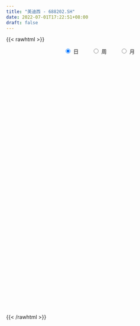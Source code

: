 ```yaml
---
title: "美迪西 - 688202.SH"
date: 2022-07-01T17:22:51+08:00
draft: false
---
```

{{< rawhtml >}}
    <div style="text-align: center">
        <label style="padding: 1rem;"><input style="margin-right: .5rem" type="radio" name="period" value="D" checked onclick="period_change(this)">日</label>
        <label style="padding: 1rem;"><input style="margin-right: .5rem" type="radio" name="period" value="W" onclick="period_change(this)">周</label>
        <label style="padding: 1rem;"><input style="margin-right: .5rem" type="radio" name="period" value="M" onclick="period_change(this)">月</label>
    </div>
    <div id="chart" style="height: 700px;"></div> 
    <script type="text/javascript">
        const D_v = [6923.05,5421.06,6321.75,8475.69,7145.28,8266.23,9898.85,7855.5,6554.21,13435.34,7375.53,7669.61,12277.59,10474.07,8092.04,8803.69,13494.51,12192.2,9343.27,14075.7,13751.67,14607.49,11451.01,27100.36,15228.23,11944.19,13726.09,7838.8,9204.29,8997.7,8055.2,5664.2,5752.9,6417.49,4111.83,12015.29,7307.63,8903.75,13016.69,9898.26,9978.77,6281.65,7490.88,10291.07,9838.86,8132.63,7216.82,14103.58,11351.75,7637.94,11239.24,12086.31,7490.52,7489.31,8485.71,7849.3,8562.14,4889.92,7440.21,7078.52,5019.79,4798.08,5864.06,8283.09,5297.91,7654.71,5690.63,5108.06,3550.01,2401.83,3671.51,3024.63,3324.13,3087.72,2057.84,5714.81,3072.09,3110.38,3853.5,4388.89,3507.12,3817.48,4210.07,4400.83,2787.35,4828.57,3013.14,2448.4,2182.51,7066.53,3979.12,5619.39,7792.0,3807.38,3887.97,3331.84,2397.46,3608.43,8768.8,11136.19,10549.54,7052.96,6110.16,5268.8,4015.18,4863.58,3899.11,7509.52,5560.36,4675.7,3868.27,4827.65,3991.7,1971.87,4218.38,4356.6,4446.34,3755.96,8366.57,5988.72,3212.68,6415.95,5124.11,5559.15,5821.46,4134.13,4435.28,10727.01,20017.98,5527.63,8476.99,6262.64,14273.53,5081.2,5966.32,5332.91,4339.77,4367.26,4528.47,6086.22,7732.24,7348.69,18121.63,12663.81,28204.39,13316.25,14286.7,8455.42,7356.69,11176.45,10067.04,11065.17,14429.91,10408.82,7284.47,10020.5,6698.21,5307.48,6306.34,7674.96,5832.41,5268.7,3654.4,7530.41,9393.35,5011.49,8148.46,8449.67,9216.1,7091.35,4612.0,6548.97,3361.59,10897.81,6465.29,9589.89,6183.34,6000.28,7165.6,5505.64,6414.54,4170.13,4993.63,3898.82,5260.6,3711.47,4270.99,5741.42,5286.59,4139.58,3475.12,7636.99,6109.92,6245.17,7037.3,5071.38,4843.9,4781.52,6727.72,5984.3,3758.83,10302.48,6457.4,5040.0,7194.48,6259.75,4856.75,8114.71,5840.1,4268.34,4848.64,3556.36,4335.9,16986.9,8524.48,9126.08,7425.89,4814.49,6407.53,5255.7,5265.68,4140.76,3702.22,7376.15,6416.71,5598.54,3557.58,2848.62,6675.16,5456.81,6637.31,5208.09,5589.69,4028.12,12051.4,7302.0,5404.63,6624.86,4911.66,5577.24,6418.89,7727.62,4134.71,5226.95,3642.39,4917.97,5021.9,4718.22,5850.49,5662.21,4896.19,4501.86,7173.04,7274.96,5960.93,6349.17,4914.13,5588.45,15325.03,28587.3,22742.35,17811.95,8058.58,8031.88,11509.51,8127.09,8235.39,5439.88,8066.09,4543.84,3808.08,5394.15,4453.24,9178.86,8140.38,8708.84,8128.75,8832.38,6498.43,6003.01,7679.92,8982.66,6847.46,5387.1,5255.34,7253.71,12753.73,7668.35,6703.64,4756.01,10267.04,9772.83,7204.03,8135.28,7582.07,6933.68,4129.13,2567.92,4029.83,2950.56,7674.3,5695.14,4511.21,3739.62,8319.77,6626.64,5124.87,3043.55,2847.77,2636.81,5646.97,6768.43,4981.11,6622.03,6265.46,3197.66,4182.44,4626.38,4420.39,4537.17,3830.67,4229.56,7891.83,6228.72,4879.58,3595.21,3703.34,3322.0,4687.01,4379.18,4285.58,5029.68,3669.93,2619.15,2033.64,2739.31,3613.96,4576.22,12322.02,8022.5,8931.16,7275.15,8390.77,7959.86,7545.09,7399.92,4219.84,3715.7,5786.41,5349.17,4957.03,3458.34,6082.09,5832.27,4473.04,3825.5,5759.8,9688.37,10629.58,10955.57,9154.05,7225.79,6095.72,3893.85,4149.96,6257.18,5186.06,5176.53,4478.06,10532.55,11098.6,14689.37,11033.16,8122.29,8056.5,8472.43,8168.38,8874.67,17680.16,15480.06,7720.75,8805.13,12683.59,8736.33,8268.89,7670.59,11084.95,10177.3,9747.86,7371.28,5052.81,8148.54,6445.53,7976.96,11892.75,10522.32,12706.11,5601.09,5193.41,6303.4,5889.38,6614.48,6472.49,5579.45,13466.27,9091.66,8144.7,11352.75,7369.93,5727.7,4240.41,4126.99,5920.26,6628.1,9044.59,14245.79,14293.89,11979.32,8123.73,6479.41,7940.88,9705.91,10361.67,12246.58,10711.09,12030.8,9598.84,7249.4,7937.46,7661.99,5278.36,5953.27,5590.72,7712.39,7102.82,6125.3,4811.28,3788.81,3100.7,3584.37,6917.63,8937.77,7792.15,5957.45,5349.3,4670.76,6212.86,4398.9,4903.03,2896.59,2501.23,4017.97,3970.25,3455.83,3002.06,3663.19,3291.74,3332.32,6538.96,6337.47,3522.62,3053.85,2890.23,7990.6,5499.19,2349.61,1951.14,2788.08,4927.56,2591.65,4021.22,2205.41,3290.7,3277.35,2116.08,4400.18,3559.05,4180.97,3893.32,13873.87,12926.69,11901.64,11663.61,15134.04,11951.59,13242.83,8038.08,8431.94,9800.91,11059.94,18368.11,11288.84,7740.99,10850.57,19942.56,15258.8,8505.04,12310.53,9858.35,6282.67]
const D_histogram = [0.0,-0.1518860399,-0.1302869425,-0.3332760605,-0.0970167079,0.2556104647,0.0686025721,0.1190714565,0.1501813847,0.859606019,1.0794583946,1.3518043677,1.9581445916,1.9283696001,1.3987764227,0.7993755315,0.4321563466,0.2185185957,-0.1210905649,-0.1578166175,-0.1204791476,0.4606513389,0.4844631405,1.2351244627,0.5299756042,0.4707997336,0.2384337024,0.3405604137,0.7272592719,1.1229746712,0.5437729648,0.1273875827,0.1696323211,0.3365540323,0.2683313883,0.0422878707,0.1234716416,-0.1063718104,0.1773808285,0.6280057945,1.0707390453,1.5658396452,1.1771747013,0.1788837617,-0.5873509748,-1.1168536186,-1.4925631228,-1.6977267693,-1.9453824921,-2.2641581166,-1.8430180157,-0.8681374699,-0.2322096142,0.2305760857,1.0910170792,1.5321624504,2.114653002,2.472136121,2.0975137315,2.2144464108,2.3685614168,2.0002648748,1.6051817342,0.8542590857,-0.4830542246,-1.1804955613,-1.430605983,-0.9755331628,-0.6176586336,-0.5716313651,-0.4847721705,-0.6189140236,-0.9233376123,-0.8071626758,-0.9204584321,-0.5173283872,-0.2144321138,-0.0688839188,0.1518108378,0.8786651709,1.2342774953,1.4327504162,1.8955858132,1.4674329048,1.3257262641,0.443247544,0.0670741029,-0.1036546277,-0.2564056697,-1.5163167255,-2.234084722,-1.9349818583,-1.8598445729,-1.9184026652,-1.9365299657,-1.7280317947,-1.5370046698,-1.4400200677,-1.6035307808,-2.9155587236,-3.1955411661,-3.4065830959,-3.5453761631,-3.4180357741,-3.2248813514,-2.7896729369,-2.5944537482,-2.6567220233,-2.4613496378,-2.105934024,-1.8523001476,-1.5649597341,-1.4843305958,-1.2565008656,-0.9110265091,-0.8416150845,-0.2615532986,0.0905631461,0.8708181431,1.5268142656,1.92155474,2.3470054393,2.1258759455,1.8955169345,1.4118579192,1.2574406092,1.2048480889,1.5696381261,2.5549646745,2.88258197,3.086922173,2.9913924108,2.3053248747,1.808240451,1.8484894911,1.4897698364,1.1223080531,0.7328866748,0.5418126841,0.3083419316,0.3406315799,0.2996239444,0.9818682716,1.5171970476,3.5179810135,5.0684496859,6.2240558287,6.5640945806,6.9881310115,7.0469444059,6.6904962904,7.7600787051,6.7466478357,7.5522337389,6.873030817,4.6194272329,3.1292954964,1.3896788425,0.2900921645,0.3085194918,0.3431781659,0.1288642878,-0.3486224609,-1.5932014528,-2.8814769658,-3.1836436002,-0.5363551514,-0.2654795373,1.645331828,1.0907490926,0.4910410608,-1.3625637526,-2.5341996552,-3.6081414819,-3.2799757885,-1.9869970289,-0.9821730754,-2.1771698617,-3.2538500838,-4.814736459,-6.7618144445,-7.3382213979,-7.1049414794,-6.4182749096,-6.7911040143,-6.578531722,-5.2817092798,-2.9700410616,-1.2783973209,-0.5263687141,-0.5693360073,0.1463376369,1.7151153867,3.0981076673,4.2308482462,4.5033652363,4.9013916444,5.0658889149,5.2693381193,3.8841904281,2.8555784865,3.8841057525,5.0887995125,4.5071662749,4.0558816957,3.4499066201,3.2482338433,1.4977368435,1.7621390639,1.5178550061,1.904754884,1.8847080502,2.6095638338,0.124224684,-0.9859464451,-0.088844439,0.8580709244,0.5325111857,-0.4560577616,-2.4493318686,-2.1664106082,-1.5822404644,-0.9262531806,0.8337529273,3.3804742107,4.8144698178,5.3902182916,4.6420912215,5.49811015,6.6154934181,6.5383920934,7.1133971512,5.447013586,4.1265626411,0.7578730173,-0.62905854,-1.7373987524,-4.6071934524,-5.504902711,-4.2441260162,-2.6109506907,-1.6006869512,-1.3735025626,0.0446138833,0.6388557391,2.316557582,1.968704545,1.3503656353,2.9690359889,4.2204336207,4.5071758049,4.5507214212,1.7392668626,-0.4527024769,-1.4544121412,-3.2777852923,-4.3503483947,-4.2633170512,-8.8177670324,-13.2432990597,-18.4107502368,-19.7290062888,-20.4600086545,-19.0793578536,-14.1532050352,-8.7419815728,-4.7193432522,-1.7709892669,-1.5074201126,-0.3377096454,0.4727603203,1.3463534598,1.0134278009,-0.8506404387,-2.1011930081,-1.175698372,0.3594881233,3.2906324164,4.0733583465,4.1311814742,6.3744646951,9.8962699602,11.9381795469,10.7561269419,9.6323341209,6.0739802546,8.7247748127,11.580020122,13.330520803,11.7705330298,8.1803341134,7.9250780494,7.8593948536,6.9280338398,5.6268765172,10.3664388687,11.1432468896,9.8960155433,6.4018998198,3.3860281033,-3.5065476057,-5.7479502298,-9.7400245145,-11.9552258045,-5.513048339,-0.2876865443,1.3490258048,1.7962862854,1.9746406891,0.7574259462,1.4200448164,5.2044732931,6.2866141653,4.7628406318,5.0730442814,4.1711134515,3.5051172399,0.5295023746,-2.7178742919,-5.9355460187,-6.1680306134,-8.0367963761,-13.4652177793,-16.7634657148,-14.9467714922,-14.3485116906,-13.6000089933,-11.7298168525,-7.1589067755,-5.4070840888,-3.0511220747,-3.8281462467,-1.600980103,-1.6761535704,-1.6607475501,-3.0323369299,-1.3334872039,-1.9755817569,-9.344276698,-15.5232983544,-18.4045856525,-21.1599900057,-22.2800391454,-19.7881820671,-15.4536590534,-10.6826853001,-7.0068813648,-4.3946177351,-0.7947325209,2.7063112308,3.820365308,4.0087310214,4.2054262108,4.6886654236,5.2714520761,5.4381931464,7.0716333099,5.0585811509,3.0582383478,-0.3161791699,-3.6384092562,-4.8973202657,-5.3442312307,-5.7252203821,-4.9539896598,-3.6581865197,-2.9183443387,-2.6375956951,-1.9123806036,-3.2683946705,-2.8336880545,-4.7607737492,-6.484484266,-6.8223987713,-7.1640321699,-7.1399928513,-7.3931339639,-6.7688032568,-2.1337285099,1.7329852575,4.349860458,5.9271377189,4.1975341864,3.1905087254,3.5083380713,2.5214532495,3.1004271206,3.2047669503,3.5093826904,3.3973610073,3.388641538,2.5452326445,2.1571025663,1.3869133734,-0.5829996223,-2.781637512,-2.2751108134,-2.4958655768,-2.2458036494,-2.5223081738,-2.9962915859,-2.9822722267,-3.044331297,-2.0742989215,-2.7390273394,-3.716579546,-3.0097699556,-0.1178603229,1.628491362,3.0395655181,3.9272992946,4.2770871326,3.6923625136,4.3450746537,3.9187615057,6.1231822306,8.6586957329,10.5847391669,11.4676190523,11.1379545906,10.8321639354,10.053407623,9.5066568533,7.3209548244,7.6252325007,7.3451245355,6.0323357892,4.0246059388,2.3257635572,2.5405659966,3.2989383588,3.5881146552,4.3831186721,5.8608677878,7.699974863,6.8927776676,6.6201424857,5.453273732,4.8085029278,4.3523547145,3.3640817528,-0.4330985809,-1.7702932302,-3.8635862652,-5.5560080293,-6.1408256726,-7.531152684,-7.9578475638,-6.4758229771,-5.7372579669,-5.5860459386,-4.7553898094,-5.3420842749,-4.5890986414,-4.6744891759,-4.258079083,-3.3025104271,-2.8001542245,-1.901097083,-3.3354973979,-4.0730409512,-3.5434570923,-2.455051429,0.834557009,2.9044166424,3.8112857128,4.1537976798,4.4974269655,3.3788713217,1.9978588182,1.474258947,0.7769770516,-1.1092781772,-2.5123300289,-3.2435107665,-2.7924573749,-2.8691473114,-1.5755270469,-1.1739465175,-2.316054496,-0.920794501,1.2988210662,-2.7722806241,-6.4081905796,-8.4378285199,-10.0364139125,-10.1317666474,-9.7552473358,-8.504836022,-6.5818191778,-4.0594656897,-1.7688092668,-0.8587864199,0.0527270882,3.1827987593,5.8479337869,6.9052201161,8.3596775046,9.6231601783,9.707471779]
const D_fast = [0.0,-0.1898575499,-0.2008301881,-0.4871383213,-0.2751331456,0.1413966432,-0.0284606065,0.0517761422,0.1204314165,1.0447575555,1.5344745298,2.1447715949,3.2406479667,3.6929653752,3.5130663035,3.1135092951,2.8543291969,2.6953210949,2.3254392931,2.2492590861,2.2564767691,2.9527700903,3.0976976771,4.1571401149,3.5844851574,3.6430092203,3.4702516146,3.6575184294,4.2260321056,4.9024911726,4.4592327075,4.0746942211,4.1593470397,4.410407259,4.4092674621,4.1937959122,4.3058475935,4.0494111889,4.3775090349,4.9851354496,5.6955534616,6.5821139729,6.4877427043,5.5341727052,4.6211002249,3.8123841765,3.0635338916,2.4339385528,1.699937207,0.8151220533,0.7755076503,1.5333538286,2.1112292807,2.6316590021,3.7648542653,4.5890402491,5.7001940513,6.6757112005,6.8254672439,7.4960115259,8.2422668861,8.3740365628,8.3802488557,7.8428909787,6.3848141122,5.3922488851,4.7844869678,4.9956764973,5.199136368,5.1022557953,5.0679219472,4.7790515882,4.2437935965,4.158177864,3.8147674997,4.0885654478,4.3378536927,4.466180908,4.7248283741,5.6713489999,6.3355306982,6.8921912231,7.8289230734,7.7676283911,7.9573533165,7.1856864824,6.826281567,6.6296391795,6.41278672,4.7737964829,3.4975073058,3.312864705,2.9230408472,2.3848820886,1.8826222967,1.659112519,1.4658884764,1.2028680616,0.6384746533,-1.4024429704,-2.4813107044,-3.5439984082,-4.5691355162,-5.2963040707,-5.9093699858,-6.1715798055,-6.6249740539,-7.3514228349,-7.7713878588,-7.942455751,-8.1518969115,-8.2557964315,-8.5462499422,-8.6325454284,-8.5148276991,-8.6558200456,-8.1411465844,-7.7663893532,-6.7684298204,-5.7307301315,-4.8556009721,-3.843398913,-3.5330594204,-3.2895391978,-3.4202337334,-3.260290891,-3.011671389,-2.2544718204,-0.6304041034,0.4178586846,1.393929431,2.0462477715,1.936511454,1.891487143,2.3938585559,2.4075813603,2.3206965903,2.1144968807,2.058876061,1.9024907914,2.0199383347,2.0538366853,2.9815480804,3.8961761184,6.7764553376,9.5940364315,12.3056565315,14.2867189285,16.4577881122,18.2783376082,19.5945135653,22.6041156563,23.2773467457,25.9709910837,27.010045866,25.9112990902,25.2034912277,23.8112942845,22.7842306476,22.8797878478,23.0002410634,22.8181432572,22.2535008933,20.6106215382,18.6019767838,17.5038992493,20.0170989103,20.2216046401,22.5437489623,22.2618535002,21.7849057335,19.590659982,17.7854741655,15.8094969684,15.3176687146,16.113898217,16.8731789016,15.1338896499,13.2437469069,10.4791764169,6.8416448204,4.4306825174,2.8877270661,1.9698249084,-0.1007801998,-1.5328408379,-1.5564457158,0.0127122371,1.3847566476,2.0051930758,1.8198917808,2.5721498342,4.5697064306,6.7272256281,8.9176782685,10.3160365677,11.9394108869,13.3703803861,14.8911641204,14.4770640362,14.1623467162,16.1619004204,18.6387940584,19.1839523896,19.7466382343,20.0031398137,20.6135254977,19.2374627088,19.9423996952,20.0775793889,20.9406679878,21.3917981665,22.7690449086,20.3147619299,18.9581041895,19.8329950858,20.9944281803,20.8019962381,19.6994128504,17.0938057762,16.8351243845,17.0237344123,17.4481584009,19.4166027406,22.8084425767,25.4460556383,27.369358685,27.7817544203,30.0123008862,32.7835575089,34.3410542075,36.6944085531,36.3897783845,36.1009680998,32.9217467304,31.377550538,29.8348606376,25.8132675744,23.5393326381,23.7390778288,24.7195154816,25.3296074833,25.2134162313,26.642686148,27.3966419386,29.6534831769,29.7978062762,29.5170587753,31.8779881262,34.1844941632,35.5980302986,36.7792562702,34.4026184272,32.0974734684,30.7321607689,28.0893412947,25.9291910936,24.9503931743,18.1915014349,10.4551446428,0.6850059065,-5.5655017177,-11.411506247,-14.8006949096,-13.41284335,-10.1871152807,-7.3443127732,-4.8387061046,-4.9519919784,-3.8667089226,-2.9380488768,-1.7278673723,-1.8074360811,-3.8841644303,-5.6600152517,-5.0284452087,-3.4033866825,0.3504157147,2.1514812314,3.2420997277,7.0789991224,13.0748718776,18.101326351,19.6083054814,20.8925961906,18.852737388,23.6847256493,29.4349759891,34.5181068708,35.9007523551,34.355636967,36.0816504154,37.9808159329,38.7814633791,38.8870251858,46.2181972545,49.7808169977,51.0075895373,49.1139487688,46.9445840781,39.1753714677,35.4969812861,29.0699008728,23.8658931316,28.9298085124,34.083248671,36.0572174713,36.9535495232,37.6255640992,36.5977058428,37.6153359172,42.7008827172,45.3546771307,45.0216137551,46.6000784751,46.7409260081,46.9512091065,44.1079698348,40.1811245954,35.4795663639,33.7050741158,29.8271092591,21.0323834111,13.5432690469,11.6232703964,8.6344022753,5.9829027244,4.920640652,7.7018240351,8.1018756996,9.6950571951,7.9609964614,9.7879175794,9.2937057193,8.8939248521,6.7642512399,8.1297291649,6.9937391726,-2.711024943,-12.770871188,-20.2533048992,-28.2987067539,-34.9887656798,-37.4439541183,-36.972845868,-34.8725434397,-32.9484598456,-31.4348506497,-28.0336485657,-23.8560270063,-21.7868816021,-20.5963331333,-19.3482813913,-17.6928758225,-15.792226151,-14.2659367942,-10.8645883032,-11.6129951744,-12.8487783906,-16.3022407008,-20.5340731011,-23.0173141771,-24.8002829497,-26.6125771966,-27.0798438893,-26.6985873791,-26.6883312827,-27.066981563,-26.8198616223,-28.9929743568,-29.2666897545,-32.3839688865,-35.7288004698,-37.772314668,-39.904956109,-41.6659150032,-43.7673396068,-44.8352097139,-40.7335670945,-36.4336070127,-32.7292666977,-29.6702050071,-30.350424993,-30.5598232727,-29.3649094089,-29.7214309184,-28.3673502672,-27.4618186998,-26.2798572872,-25.5425387185,-24.7040978032,-24.9111985356,-24.7600529723,-25.1835138218,-27.2991767231,-30.1932239908,-30.2554749955,-31.100196153,-31.411585138,-32.3186667058,-33.5417230145,-34.273271712,-35.0964136065,-34.6449559613,-35.9944412141,-37.9011383072,-37.9467712057,-35.0843266537,-32.9308521284,-30.7598865928,-28.8903279926,-27.4712683715,-27.1329023621,-25.3939215586,-24.8405443301,-21.1053280476,-16.4051406121,-11.8329123864,-8.0831277379,-5.6283035519,-3.2260532233,-1.4914576299,0.3384558137,-0.017007509,2.1935782924,3.7497514611,3.9450466621,2.9434682963,1.8260668041,2.6760107427,4.2591176946,5.4453226547,7.3361063396,10.2790724023,14.0431731933,14.9591704148,16.3415708542,16.5380205335,17.0953754614,17.7273159266,17.5800634031,13.6746084243,11.8948404673,8.8356508661,5.7542270946,3.6342030332,0.3610878509,-2.0550689199,-2.1920000775,-2.887749559,-4.1330490153,-4.4912403385,-6.4134558728,-6.8077448996,-8.0617577281,-8.7098674059,-8.5799263568,-8.7776087103,-8.3538258396,-10.6221005039,-12.377904295,-12.7341847092,-12.2595419031,-8.7612942129,-5.9653304189,-4.1056399203,-2.7246785334,-1.2566925062,-1.5305303197,-2.4120781186,-2.5671132531,-3.0701508855,-5.2337256587,-7.2648600176,-8.8069184468,-9.053979399,-9.8479561633,-8.9482176605,-8.8401237605,-10.5612453629,-9.3961839932,-6.8518631594,-11.6160350058,-16.8539926061,-20.9930876764,-25.1007765472,-27.7290709439,-29.7913634662,-30.6671611579,-30.3895991083,-28.8821120425,-27.0336579363,-26.3383316944,-25.4136364142,-21.4878650533,-17.360746579,-14.5771552208,-11.0327784561,-7.3635057379,-4.8523261923]
const D_slow = [0.0,-0.03797151,-0.0705432456,-0.1538622607,-0.1781164377,-0.1142138215,-0.0970631785,-0.0672953144,-0.0297499682,0.1851515365,0.4550161352,0.7929672271,1.2825033751,1.7645957751,2.1142898808,2.3141337636,2.4221728503,2.4768024992,2.446529858,2.4070757036,2.3769559167,2.4921187514,2.6132345366,2.9220156522,3.0545095533,3.1722094867,3.2318179123,3.3169580157,3.4987728337,3.7795165015,3.9154597427,3.9473066384,3.9897147186,4.0738532267,4.1409360738,4.1515080415,4.1823759519,4.1557829993,4.2001282064,4.357129655,4.6248144163,5.0162743277,5.310568003,5.3552889434,5.2084511997,4.9292377951,4.5560970144,4.1316653221,3.645319699,3.0792801699,2.618525666,2.4014912985,2.3434388949,2.4010829164,2.6738371862,3.0568777988,3.5855410493,4.2035750795,4.7279535124,5.2815651151,5.8737054693,6.373771688,6.7750671215,6.988631893,6.8678683368,6.5727444465,6.2150929507,5.97120966,5.8167950016,5.6738871604,5.5526941177,5.3979656118,5.1671312088,4.9653405398,4.7352259318,4.605893835,4.5522858065,4.5350648268,4.5730175363,4.792683829,5.1012532028,5.4594408069,5.9333372602,6.3001954864,6.6316270524,6.7424389384,6.7592074641,6.7332938072,6.6691923898,6.2901132084,5.7315920279,5.2478465633,4.7828854201,4.3032847538,3.8191522624,3.3871443137,3.0028931462,2.6428881293,2.2420054341,1.5131157532,0.7142304617,-0.1374153123,-1.0237593531,-1.8782682966,-2.6844886344,-3.3819068687,-4.0305203057,-4.6947008115,-5.310038221,-5.836521727,-6.2995967639,-6.6908366974,-7.0619193464,-7.3760445628,-7.60380119,-7.8142049612,-7.8795932858,-7.8569524993,-7.6392479635,-7.2575443971,-6.7771557121,-6.1904043523,-5.6589353659,-5.1850561323,-4.8320916525,-4.5177315002,-4.216519478,-3.8241099465,-3.1853687778,-2.4647232853,-1.6929927421,-0.9451446394,-0.3688134207,0.083246692,0.5453690648,0.9178115239,1.1983885372,1.3816102059,1.5170633769,1.5941488598,1.6793067548,1.7542127409,1.9996798088,2.3789790707,3.2584743241,4.5255867456,6.0816007028,7.7226243479,9.4696571008,11.2313932023,12.9040172749,14.8440369511,16.5306989101,18.4187573448,20.137015049,21.2918718573,22.0741957314,22.421615442,22.4941384831,22.5712683561,22.6570628975,22.6892789695,22.6021233542,22.203822991,21.4834537496,20.6875428495,20.5534540617,20.4870841774,20.8984171344,21.1711044075,21.2938646727,20.9532237346,20.3196738208,19.4176384503,18.5976445032,18.1008952459,17.8553519771,17.3110595116,16.4975969907,15.2939128759,13.6034592648,11.7689039153,9.9926685455,8.3880998181,6.6903238145,5.045690884,3.725263564,2.9827532986,2.6631539684,2.5315617899,2.3892277881,2.4258121973,2.854591044,3.6291179608,4.6868300223,5.8126713314,7.0380192425,8.3044914712,9.621826001,10.5928736081,11.3067682297,12.2777946678,13.549994546,14.6767861147,15.6907565386,16.5532331936,17.3652916545,17.7397258653,18.1802606313,18.5597243828,19.0359131038,19.5070901164,20.1594810748,20.1905372458,19.9440506345,19.9218395248,20.1363572559,20.2694850523,20.1554706119,19.5431376448,19.0015349928,18.6059748767,18.3744115815,18.5828498133,19.427968366,20.6315858205,21.9791403934,23.1396631987,24.5141907362,26.1680640908,27.8026621141,29.5810114019,30.9427647984,31.9744054587,32.163873713,32.006609078,31.57225939,30.4204610268,29.0442353491,27.983203845,27.3304661723,26.9302944345,26.5869187939,26.5980722647,26.7577861995,27.336925595,27.8291017312,28.16669314,28.9089521373,29.9640605424,31.0908544937,32.228534849,32.6633515646,32.5501759454,32.1865729101,31.367126587,30.2795394883,29.2137102255,27.0092684674,23.6984437025,19.0957561433,14.1635045711,9.0485024075,4.2786629441,0.7403616853,-1.4451337079,-2.624969521,-3.0677168377,-3.4445718658,-3.5289992772,-3.4108091971,-3.0742208322,-2.8208638819,-3.0335239916,-3.5588222436,-3.8527468366,-3.7628748058,-2.9402167017,-1.9218771151,-0.8890817465,0.7045344273,3.1786019173,6.163146804,8.8521785395,11.2602620697,12.7787571334,14.9599508366,17.8549558671,21.1875860678,24.1302193253,26.1753028536,28.156572366,30.1214210794,31.8534295393,33.2601486686,35.8517583858,38.6375701082,41.111573994,42.712048949,43.5585559748,42.6819190734,41.2449315159,38.8099253873,35.8211189362,34.4428568514,34.3709352153,34.7081916665,35.1572632379,35.6509234101,35.8402798967,36.1952911008,37.4964094241,39.0680629654,40.2587731234,41.5270341937,42.5698125566,43.4460918666,43.5784674602,42.8989988872,41.4151123826,39.8731047292,37.8639056352,34.4976011904,30.3067347617,26.5700418886,22.982913966,19.5829117177,16.6504575045,14.8607308106,13.5089597884,12.7461792698,11.7891427081,11.3888976824,10.9698592897,10.5546724022,9.7965881697,9.4632163688,8.9693209295,6.633251755,2.7524271664,-1.8487192467,-7.1387167481,-12.7087265345,-17.6557720512,-21.5191868146,-24.1898581396,-25.9415784808,-27.0402329146,-27.2389160448,-26.5623382371,-25.6072469101,-24.6050641548,-23.5537076021,-22.3815412462,-21.0636782271,-19.7041299405,-17.9362216131,-16.6715763253,-15.9070167384,-15.9860615309,-16.8956638449,-18.1199939113,-19.456051719,-20.8873568145,-22.1258542295,-23.0404008594,-23.7699869441,-24.4293858679,-24.9074810187,-25.7245796864,-26.4330017,-27.6231951373,-29.2443162038,-30.9499158966,-32.7409239391,-34.5259221519,-36.3742056429,-38.0664064571,-38.5998385846,-38.1665922702,-37.0791271557,-35.597342726,-34.5479591794,-33.7503319981,-32.8732474802,-32.2428841679,-31.4677773877,-30.6665856501,-29.7892399775,-28.9398997257,-28.0927393412,-27.4564311801,-26.9171555385,-26.5704271952,-26.7161771008,-27.4115864788,-27.9803641821,-28.6043305763,-29.1657814886,-29.7963585321,-30.5454314286,-31.2909994852,-32.0520823095,-32.5706570399,-33.2554138747,-34.1845587612,-34.9370012501,-34.9664663308,-34.5593434903,-33.7994521108,-32.8176272872,-31.748355504,-30.8252648756,-29.7389962122,-28.7593058358,-27.2285102782,-25.0638363449,-22.4176515532,-19.5507467902,-16.7662581425,-14.0582171587,-11.5448652529,-9.1682010396,-7.3379623335,-5.4316542083,-3.5953730744,-2.0872891271,-1.0811376424,-0.4996967531,0.135444746,0.9601793357,1.8572079995,2.9529876676,4.4182046145,6.3431983303,8.0663927472,9.7214283686,11.0847468016,12.2868725335,13.3749612122,14.2159816503,14.1077070051,13.6651336976,12.6992371313,11.3102351239,9.7750287058,7.8922405348,5.9027786439,4.2838228996,2.8495084079,1.4529969232,0.2641494709,-1.0713715979,-2.2186462582,-3.3872685522,-4.4517883229,-5.2774159297,-5.9774544858,-6.4527287566,-7.286603106,-8.3048633438,-9.1907276169,-9.8044904742,-9.5958512219,-8.8697470613,-7.9169256331,-6.8784762132,-5.7541194718,-4.9094016414,-4.4099369368,-4.0413722,-3.8471279371,-4.1244474814,-4.7525299887,-5.5634076803,-6.261522024,-6.9788088519,-7.3726906136,-7.666177243,-8.245190867,-8.4753894922,-8.1506842256,-8.8437543817,-10.4458020266,-12.5552591565,-15.0643626347,-17.5973042965,-20.0361161305,-22.1623251359,-23.8077799304,-24.8226463528,-25.2648486695,-25.4795452745,-25.4663635024,-24.6706638126,-23.2086803659,-21.4823753369,-19.3924559607,-16.9866659161,-14.5597979714]
const D_data = [['2020-06-10', 117.27, 118.19, 115.22, 122.0],['2020-06-11', 118.97, 115.81, 114.06, 118.98],['2020-06-12', 113.69, 117.51, 113.25, 120.86],['2020-06-15', 118.72, 114.0, 114.0, 119.58],['2020-06-16', 114.49, 119.4, 113.68, 119.77],['2020-06-17', 119.21, 122.5, 119.21, 123.87],['2020-06-18', 123.38, 116.3, 114.63, 125.25],['2020-06-19', 115.89, 118.97, 115.89, 121.38],['2020-06-22', 118.97, 119.05, 117.04, 123.56],['2020-06-23', 118.8, 129.98, 118.76, 130.89],['2020-06-24', 128.4, 127.19, 124.86, 131.01],['2020-06-29', 127.19, 130.25, 125.06, 132.71],['2020-06-30', 130.25, 138.3, 128.22, 139.45],['2020-07-01', 137.98, 133.67, 129.0, 138.0],['2020-07-02', 133.49, 127.5, 125.21, 134.97],['2020-07-03', 126.26, 124.76, 122.32, 127.9],['2020-07-06', 123.74, 125.88, 120.8, 126.34],['2020-07-07', 125.01, 126.84, 123.0, 129.36],['2020-07-08', 126.18, 124.15, 124.0, 126.8],['2020-07-09', 125.0, 127.16, 121.5, 127.88],['2020-07-10', 127.16, 128.32, 126.05, 133.21],['2020-07-13', 130.0, 137.3, 127.92, 137.37],['2020-07-14', 136.78, 132.7, 128.85, 136.82],['2020-07-15', 133.1, 145.0, 133.1, 156.47],['2020-07-16', 144.0, 128.01, 128.0, 144.98],['2020-07-17', 128.5, 134.88, 125.51, 137.65],['2020-07-20', 136.0, 132.66, 118.0, 136.99],['2020-07-21', 130.0, 137.2, 129.63, 137.2],['2020-07-22', 136.02, 143.01, 136.02, 146.88],['2020-07-23', 142.72, 146.51, 137.0, 152.1],['2020-07-24', 145.33, 135.01, 134.08, 145.33],['2020-07-27', 133.11, 135.18, 131.0, 138.75],['2020-07-28', 134.48, 140.6, 134.01, 141.21],['2020-07-29', 140.8, 143.51, 139.0, 146.88],['2020-07-30', 144.7, 141.66, 140.65, 145.0],['2020-07-31', 140.37, 139.6, 133.8, 142.38],['2020-08-03', 139.58, 143.72, 137.01, 143.72],['2020-08-04', 142.02, 140.02, 137.0, 148.0],['2020-08-05', 139.17, 147.23, 136.03, 154.0],['2020-08-06', 146.49, 152.25, 145.56, 157.0],['2020-08-07', 151.64, 155.9, 144.18, 159.99],['2020-08-10', 155.8, 160.85, 151.49, 163.91],['2020-08-11', 163.0, 151.9, 150.0, 163.0],['2020-08-12', 148.12, 141.8, 135.41, 150.89],['2020-08-13', 141.8, 140.51, 132.52, 141.9],['2020-08-14', 138.0, 140.0, 135.02, 140.28],['2020-08-17', 138.38, 139.1, 136.3, 143.8],['2020-08-18', 145.0, 139.0, 136.58, 147.79],['2020-08-19', 138.51, 136.33, 136.33, 145.81],['2020-08-20', 135.8, 132.69, 132.58, 139.0],['2020-08-21', 130.88, 141.0, 130.88, 141.95],['2020-08-24', 140.39, 151.0, 139.55, 154.86],['2020-08-25', 150.42, 151.02, 148.05, 156.18],['2020-08-26', 148.18, 152.17, 147.3, 155.5],['2020-08-27', 152.69, 161.64, 150.11, 162.13],['2020-08-28', 163.28, 161.38, 156.59, 166.0],['2020-08-31', 160.9, 167.87, 159.38, 171.88],['2020-09-01', 168.93, 170.0, 165.32, 173.0],['2020-09-02', 170.0, 163.25, 161.16, 174.15],['2020-09-03', 162.67, 171.16, 161.01, 177.7],['2020-09-04', 167.16, 175.0, 166.18, 175.0],['2020-09-07', 171.2, 170.5, 166.2, 177.17],['2020-09-08', 169.9, 170.48, 161.49, 173.98],['2020-09-09', 167.68, 164.88, 151.3, 172.48],['2020-09-10', 161.0, 153.0, 152.18, 162.28],['2020-09-11', 153.0, 155.79, 147.27, 158.3],['2020-09-14', 154.8, 158.69, 154.16, 168.0],['2020-09-15', 156.28, 167.99, 155.1, 168.66],['2020-09-16', 163.5, 169.18, 163.5, 173.9],['2020-09-17', 167.58, 166.71, 166.0, 170.27],['2020-09-18', 163.13, 167.96, 163.13, 171.86],['2020-09-21', 163.0, 165.4, 162.44, 169.99],['2020-09-22', 165.4, 162.21, 160.05, 169.9],['2020-09-23', 161.12, 167.0, 158.08, 168.34],['2020-09-24', 167.92, 164.13, 162.32, 168.72],['2020-09-25', 164.99, 171.48, 163.67, 176.0],['2020-09-28', 172.08, 172.5, 165.12, 176.99],['2020-09-29', 172.48, 172.28, 170.07, 176.69],['2020-09-30', 172.79, 174.9, 169.29, 177.2],['2020-10-09', 174.92, 184.9, 174.92, 184.9],['2020-10-12', 186.5, 184.74, 180.1, 186.5],['2020-10-13', 184.6, 186.1, 183.17, 193.43],['2020-10-14', 189.64, 193.36, 184.04, 194.9],['2020-10-15', 194.01, 184.51, 181.08, 198.5],['2020-10-16', 182.64, 188.6, 182.16, 190.58],['2020-10-19', 191.01, 178.2, 176.2, 191.01],['2020-10-20', 180.87, 182.3, 175.27, 183.01],['2020-10-21', 182.05, 184.34, 181.06, 188.88],['2020-10-22', 182.88, 184.5, 178.09, 185.68],['2020-10-23', 186.4, 167.0, 162.36, 186.4],['2020-10-26', 168.0, 167.78, 162.13, 169.5],['2020-10-27', 169.51, 178.5, 166.05, 180.55],['2020-10-28', 185.0, 175.9, 174.16, 188.0],['2020-10-29', 171.93, 173.4, 171.93, 177.87],['2020-10-30', 175.88, 172.73, 172.15, 179.98],['2020-11-02', 173.45, 175.13, 166.8, 177.93],['2020-11-03', 177.98, 175.14, 173.26, 177.98],['2020-11-04', 176.0, 173.95, 170.55, 179.38],['2020-11-05', 177.0, 169.63, 166.99, 177.0],['2020-11-06', 169.8, 149.68, 149.11, 169.8],['2020-11-09', 150.78, 156.0, 148.12, 160.0],['2020-11-10', 158.5, 152.92, 150.54, 158.5],['2020-11-11', 152.92, 150.0, 148.24, 155.91],['2020-11-12', 148.52, 150.3, 146.5, 152.49],['2020-11-13', 149.28, 149.0, 147.68, 151.97],['2020-11-16', 149.14, 150.89, 148.15, 154.61],['2020-11-17', 150.99, 146.9, 145.33, 152.0],['2020-11-18', 146.99, 141.3, 139.1, 147.98],['2020-11-19', 140.0, 142.12, 138.13, 145.6],['2020-11-20', 143.97, 142.99, 141.9, 149.19],['2020-11-23', 142.05, 140.91, 139.0, 143.0],['2020-11-24', 140.07, 140.5, 137.8, 141.99],['2020-11-25', 140.5, 136.7, 136.0, 140.5],['2020-11-26', 136.23, 137.25, 136.23, 140.99],['2020-11-27', 136.86, 138.34, 134.03, 141.74],['2020-11-30', 141.4, 134.2, 133.3, 141.88],['2020-12-01', 133.66, 140.8, 133.13, 141.6],['2020-12-02', 142.0, 139.28, 137.5, 143.69],['2020-12-03', 139.0, 147.0, 138.08, 150.0],['2020-12-04', 147.3, 149.24, 145.62, 151.99],['2020-12-07', 148.08, 149.2, 147.66, 151.17],['2020-12-08', 149.21, 152.6, 148.05, 154.93],['2020-12-09', 153.42, 146.0, 145.33, 153.49],['2020-12-10', 146.0, 145.5, 142.32, 148.06],['2020-12-11', 145.99, 141.0, 139.56, 147.66],['2020-12-14', 140.82, 143.8, 137.99, 143.8],['2020-12-15', 142.02, 144.88, 141.2, 147.77],['2020-12-16', 145.24, 151.5, 144.05, 152.31],['2020-12-17', 151.8, 164.1, 151.8, 165.75],['2020-12-18', 162.0, 161.2, 159.0, 164.82],['2020-12-21', 161.8, 163.2, 159.0, 168.5],['2020-12-22', 163.2, 161.99, 161.31, 168.33],['2020-12-23', 159.87, 154.5, 148.11, 161.97],['2020-12-24', 154.0, 155.29, 150.39, 156.46],['2020-12-25', 154.0, 162.3, 150.6, 163.8],['2020-12-28', 163.02, 157.88, 157.82, 164.2],['2020-12-29', 157.84, 157.0, 151.6, 160.0],['2020-12-30', 155.12, 155.6, 153.71, 157.88],['2020-12-31', 155.9, 157.23, 155.1, 161.02],['2021-01-04', 156.52, 156.11, 148.69, 159.5],['2021-01-05', 154.0, 159.39, 152.0, 162.27],['2021-01-06', 159.39, 158.95, 152.52, 160.5],['2021-01-07', 158.95, 170.54, 158.01, 175.7],['2021-01-08', 169.0, 173.32, 167.0, 179.48],['2021-01-11', 191.0, 201.0, 188.0, 206.0],['2021-01-12', 205.0, 209.0, 199.0, 212.0],['2021-01-13', 206.5, 216.69, 205.0, 224.5],['2021-01-14', 223.2, 216.65, 209.36, 223.2],['2021-01-15', 216.65, 226.45, 213.44, 229.0],['2021-01-18', 225.0, 230.3, 223.0, 240.01],['2021-01-19', 233.77, 231.53, 225.0, 241.22],['2021-01-20', 235.47, 259.13, 234.25, 264.98],['2021-01-21', 260.31, 241.24, 229.96, 262.35],['2021-01-22', 245.82, 271.72, 243.98, 272.98],['2021-01-25', 265.03, 262.0, 256.0, 270.88],['2021-01-26', 263.05, 241.88, 237.02, 264.0],['2021-01-27', 237.49, 247.5, 234.01, 253.98],['2021-01-28', 240.79, 240.6, 236.58, 249.8],['2021-01-29', 242.3, 244.8, 241.0, 256.2],['2021-02-01', 247.95, 259.34, 236.01, 263.92],['2021-02-02', 267.96, 263.18, 253.36, 267.96],['2021-02-03', 259.34, 263.0, 255.82, 269.97],['2021-02-04', 262.8, 260.97, 249.12, 265.61],['2021-02-05', 257.02, 249.1, 248.0, 260.01],['2021-02-08', 245.25, 243.0, 228.2, 249.8],['2021-02-09', 241.05, 251.62, 241.05, 259.78],['2021-02-10', 252.25, 296.41, 251.86, 301.0],['2021-02-18', 299.88, 277.15, 271.51, 300.0],['2021-02-19', 272.97, 307.14, 270.0, 313.21],['2021-02-22', 302.0, 284.02, 277.0, 305.74],['2021-02-23', 282.99, 283.99, 273.05, 289.9],['2021-02-24', 282.66, 264.28, 257.0, 285.94],['2021-02-25', 270.0, 266.0, 264.53, 278.88],['2021-02-26', 261.01, 261.5, 253.0, 290.01],['2021-03-01', 266.78, 277.0, 260.25, 279.82],['2021-03-02', 274.78, 294.0, 273.8, 303.94],['2021-03-03', 285.0, 298.0, 276.11, 303.03],['2021-03-04', 298.0, 271.15, 266.0, 300.03],['2021-03-05', 257.8, 266.7, 246.05, 272.9],['2021-03-08', 266.97, 252.5, 250.06, 270.4],['2021-03-09', 246.73, 235.55, 232.02, 252.5],['2021-03-10', 240.0, 242.03, 232.2, 248.5],['2021-03-11', 240.5, 247.0, 239.0, 256.98],['2021-03-12', 249.0, 251.06, 247.0, 258.0],['2021-03-15', 242.0, 234.4, 230.68, 250.9],['2021-03-16', 233.47, 236.77, 230.0, 239.47],['2021-03-17', 233.2, 250.32, 233.0, 253.81],['2021-03-18', 254.44, 270.0, 251.11, 272.0],['2021-03-19', 266.01, 271.79, 263.11, 278.94],['2021-03-22', 268.0, 266.29, 261.11, 277.55],['2021-03-23', 269.8, 258.16, 257.0, 271.32],['2021-03-24', 258.18, 269.67, 258.18, 279.2],['2021-03-25', 269.68, 287.69, 262.18, 288.77],['2021-03-26', 287.0, 295.77, 283.03, 299.99],['2021-03-29', 297.57, 303.0, 297.57, 314.0],['2021-03-30', 307.85, 300.29, 296.7, 318.87],['2021-03-31', 303.66, 308.38, 294.43, 309.94],['2021-04-01', 308.0, 312.08, 308.0, 325.0],['2021-04-02', 312.08, 319.0, 302.0, 323.8],['2021-04-06', 318.93, 301.0, 300.0, 321.62],['2021-04-07', 305.03, 303.19, 296.9, 311.0],['2021-04-08', 303.5, 333.37, 300.6, 336.01],['2021-04-09', 332.3, 347.09, 331.01, 353.35],['2021-04-12', 341.5, 332.26, 328.01, 346.99],['2021-04-13', 336.08, 336.7, 333.0, 364.67],['2021-04-14', 340.0, 337.21, 327.09, 349.8],['2021-04-15', 334.84, 345.2, 329.02, 347.94],['2021-04-16', 336.55, 324.9, 323.93, 341.6],['2021-04-19', 321.72, 350.0, 321.72, 354.98],['2021-04-20', 344.7, 347.62, 340.22, 358.38],['2021-04-21', 347.62, 359.98, 347.1, 373.73],['2021-04-22', 358.06, 360.15, 355.65, 370.0],['2021-04-23', 365.42, 376.04, 364.0, 381.44],['2021-04-26', 382.35, 335.0, 332.33, 386.66],['2021-04-27', 328.43, 345.0, 328.43, 347.5],['2021-04-28', 346.0, 372.0, 345.17, 376.33],['2021-04-29', 372.45, 380.8, 365.01, 393.99],['2021-04-30', 380.78, 369.98, 363.94, 381.15],['2021-05-06', 360.08, 361.02, 345.01, 369.82],['2021-05-07', 358.36, 342.0, 340.03, 365.96],['2021-05-10', 343.0, 366.79, 342.07, 372.5],['2021-05-11', 360.01, 374.1, 355.02, 376.08],['2021-05-12', 371.01, 380.0, 365.17, 383.77],['2021-05-13', 370.0, 403.0, 368.88, 407.41],['2021-05-14', 404.87, 428.96, 391.92, 433.47],['2021-05-17', 428.96, 431.97, 424.02, 448.3],['2021-05-18', 426.88, 433.81, 422.12, 436.0],['2021-05-19', 434.46, 424.0, 421.23, 438.9],['2021-05-20', 418.99, 451.88, 418.6, 463.66],['2021-05-21', 449.99, 469.0, 441.01, 471.71],['2021-05-24', 460.01, 465.99, 430.3, 469.89],['2021-05-25', 458.0, 485.1, 458.0, 488.88],['2021-05-26', 483.64, 463.41, 456.0, 483.64],['2021-05-27', 456.18, 467.98, 456.18, 481.61],['2021-05-28', 475.25, 436.12, 420.0, 476.55],['2021-05-31', 429.76, 452.69, 429.68, 454.99],['2021-06-01', 454.0, 453.0, 433.88, 466.25],['2021-06-02', 449.99, 422.0, 420.13, 449.99],['2021-06-03', 425.0, 436.68, 416.58, 444.94],['2021-06-04', 433.53, 464.88, 432.0, 467.88],['2021-06-07', 464.88, 478.6, 441.99, 487.0],['2021-06-08', 479.98, 480.15, 468.17, 506.78],['2021-06-09', 481.0, 476.32, 460.0, 485.0],['2021-06-10', 476.32, 498.98, 468.83, 503.5],['2021-06-11', 498.96, 498.2, 486.33, 508.88],['2021-06-15', 503.0, 523.0, 490.48, 525.55],['2021-06-16', 522.0, 506.88, 497.0, 528.0],['2021-06-17', 506.88, 506.2, 490.58, 515.68],['2021-06-18', 505.88, 542.77, 505.88, 548.0],['2021-06-21', 540.0, 553.05, 530.02, 561.85],['2021-06-22', 553.05, 553.0, 537.16, 559.88],['2021-06-23', 549.99, 559.01, 542.02, 580.0],['2021-06-24', 569.65, 522.87, 518.0, 569.65],['2021-06-25', 526.28, 522.23, 519.91, 544.22],['2021-06-28', 522.02, 532.34, 512.14, 538.66],['2021-06-29', 532.58, 517.01, 505.0, 540.01],['2021-06-30', 518.17, 519.9, 510.69, 535.0],['2021-07-01', 521.0, 532.55, 515.1, 544.96],['2021-07-02', 530.14, 461.0, 445.0, 530.14],['2021-07-05', 444.6, 433.0, 394.9, 444.6],['2021-07-06', 418.68, 388.0, 376.0, 422.32],['2021-07-07', 377.17, 405.7, 376.0, 416.0],['2021-07-08', 402.0, 393.01, 390.03, 416.66],['2021-07-09', 394.0, 406.31, 383.54, 413.25],['2021-07-12', 410.0, 454.88, 397.0, 455.5],['2021-07-13', 450.0, 479.77, 445.96, 485.0],['2021-07-14', 476.82, 482.27, 475.86, 505.0],['2021-07-15', 485.86, 484.71, 477.0, 499.98],['2021-07-16', 475.0, 457.99, 448.0, 490.0],['2021-07-19', 456.1, 472.0, 456.1, 481.0],['2021-07-20', 472.0, 472.43, 462.21, 484.9],['2021-07-21', 475.0, 478.06, 460.0, 483.0],['2021-07-22', 475.01, 464.93, 458.36, 482.44],['2021-07-23', 464.8, 439.42, 417.0, 464.8],['2021-07-26', 431.0, 437.0, 425.07, 463.98],['2021-07-27', 437.0, 461.55, 437.0, 480.0],['2021-07-28', 463.62, 475.0, 431.01, 493.96],['2021-07-29', 489.0, 505.61, 470.0, 513.0],['2021-07-30', 508.33, 491.37, 475.0, 514.95],['2021-08-02', 480.0, 487.66, 466.91, 506.68],['2021-08-03', 480.0, 525.51, 466.0, 534.0],['2021-08-04', 521.63, 564.0, 506.65, 569.3],['2021-08-05', 563.86, 569.99, 545.0, 589.98],['2021-08-06', 569.9, 542.1, 536.88, 578.99],['2021-08-09', 536.36, 546.2, 522.0, 565.82],['2021-08-10', 546.22, 511.0, 494.0, 549.82],['2021-08-11', 549.99, 594.3, 526.41, 612.73],['2021-08-12', 612.0, 622.31, 603.0, 630.5],['2021-08-13', 624.27, 633.76, 611.96, 666.0],['2021-08-16', 629.37, 606.1, 602.38, 639.0],['2021-08-17', 612.0, 578.28, 560.0, 640.0],['2021-08-18', 591.63, 620.0, 591.63, 650.0],['2021-08-19', 614.04, 632.01, 599.07, 640.0],['2021-08-20', 628.0, 628.82, 600.0, 636.99],['2021-08-23', 626.3, 627.82, 585.99, 648.0],['2021-08-24', 620.5, 724.24, 610.0, 725.0],['2021-08-25', 717.13, 703.5, 697.77, 724.0],['2021-08-26', 690.02, 691.0, 676.35, 698.99],['2021-08-27', 700.93, 662.5, 655.01, 708.0],['2021-08-30', 663.0, 660.92, 643.34, 670.0],['2021-08-31', 656.28, 591.54, 580.0, 659.52],['2021-09-01', 571.8, 627.33, 571.8, 636.65],['2021-09-02', 611.0, 587.96, 581.21, 643.99],['2021-09-03', 587.96, 590.0, 569.16, 603.02],['2021-09-06', 580.0, 708.0, 568.0, 708.0],['2021-09-07', 707.31, 727.0, 703.15, 745.04],['2021-09-08', 742.26, 706.0, 670.62, 743.0],['2021-09-09', 714.33, 703.0, 690.01, 730.0],['2021-09-10', 691.76, 707.9, 686.17, 719.99],['2021-09-13', 707.16, 693.79, 686.68, 719.0],['2021-09-14', 693.0, 721.87, 691.57, 748.0],['2021-09-15', 712.78, 781.0, 704.89, 795.0],['2021-09-16', 780.0, 770.42, 749.03, 782.0],['2021-09-17', 763.2, 746.66, 742.69, 791.0],['2021-09-22', 743.87, 776.15, 739.79, 798.88],['2021-09-23', 780.0, 769.07, 758.0, 788.98],['2021-09-24', 756.38, 777.0, 756.38, 800.01],['2021-09-27', 788.14, 746.0, 745.0, 789.0],['2021-09-28', 737.48, 731.0, 725.06, 764.9],['2021-09-29', 738.54, 716.37, 707.0, 745.0],['2021-09-30', 725.61, 745.37, 711.05, 765.97],['2021-10-08', 752.9, 719.0, 708.08, 761.01],['2021-10-11', 710.3, 651.1, 641.7, 718.87],['2021-10-12', 652.56, 646.6, 642.03, 680.0],['2021-10-13', 655.0, 698.02, 644.42, 705.0],['2021-10-14', 694.56, 681.07, 653.74, 695.17],['2021-10-15', 673.93, 678.42, 667.01, 698.98],['2021-10-18', 678.0, 692.0, 661.1, 699.8],['2021-10-19', 687.48, 738.0, 680.1, 748.99],['2021-10-20', 726.03, 716.8, 700.02, 750.0],['2021-10-21', 711.02, 734.0, 680.36, 738.0],['2021-10-22', 724.82, 698.0, 686.69, 734.0],['2021-10-25', 702.77, 739.07, 699.0, 744.44],['2021-10-26', 734.35, 716.33, 712.11, 736.51],['2021-10-27', 720.0, 717.5, 706.03, 728.99],['2021-10-28', 713.13, 696.0, 693.61, 728.0],['2021-10-29', 674.47, 735.0, 674.47, 737.88],['2021-11-01', 724.36, 708.51, 704.58, 740.07],['2021-11-02', 718.93, 599.01, 598.0, 718.93],['2021-11-03', 607.0, 567.83, 554.04, 619.99],['2021-11-04', 570.0, 571.01, 557.51, 588.0],['2021-11-05', 565.35, 540.75, 538.02, 572.79],['2021-11-08', 538.18, 531.86, 519.89, 558.96],['2021-11-09', 529.03, 561.79, 529.03, 576.98],['2021-11-10', 568.97, 586.46, 548.22, 599.0],['2021-11-11', 590.99, 602.88, 580.0, 621.36],['2021-11-12', 598.75, 601.39, 587.0, 612.34],['2021-11-15', 601.22, 596.76, 590.34, 625.0],['2021-11-16', 596.76, 620.04, 596.76, 636.88],['2021-11-17', 620.07, 635.0, 616.0, 643.6],['2021-11-18', 629.99, 616.5, 601.85, 629.99],['2021-11-19', 617.19, 607.99, 603.31, 630.0],['2021-11-22', 607.06, 609.0, 591.0, 620.0],['2021-11-23', 596.0, 614.73, 588.88, 622.99],['2021-11-24', 618.0, 619.77, 606.36, 638.88],['2021-11-25', 622.23, 617.98, 599.0, 634.88],['2021-11-26', 617.0, 643.59, 611.63, 652.5],['2021-11-29', 643.58, 599.25, 581.01, 662.6],['2021-11-30', 603.0, 589.45, 570.07, 603.0],['2021-12-01', 585.0, 556.46, 543.0, 585.0],['2021-12-02', 553.63, 535.0, 533.35, 562.98],['2021-12-03', 539.73, 542.5, 530.03, 556.0],['2021-12-06', 547.6, 541.25, 535.01, 562.6],['2021-12-07', 534.12, 532.5, 526.18, 550.03],['2021-12-08', 533.03, 540.64, 531.47, 543.6],['2021-12-09', 536.31, 546.14, 535.0, 560.57],['2021-12-10', 546.01, 538.71, 536.9, 555.37],['2021-12-13', 542.0, 530.05, 528.0, 553.0],['2021-12-14', 535.2, 533.0, 527.99, 544.85],['2021-12-15', 533.0, 499.5, 496.0, 537.92],['2021-12-16', 495.75, 513.27, 495.75, 522.84],['2021-12-17', 516.98, 472.7, 470.18, 523.36],['2021-12-20', 470.55, 456.76, 454.54, 486.92],['2021-12-21', 460.87, 458.89, 450.0, 472.66],['2021-12-22', 456.14, 446.83, 440.99, 461.71],['2021-12-23', 447.21, 440.0, 438.18, 454.88],['2021-12-24', 440.0, 425.0, 418.76, 444.5],['2021-12-27', 427.0, 426.0, 413.03, 432.94],['2021-12-28', 427.43, 481.5, 421.01, 493.15],['2021-12-29', 474.57, 489.3, 471.56, 494.49],['2021-12-30', 487.95, 488.3, 478.95, 498.99],['2021-12-31', 488.3, 485.59, 466.67, 494.9],['2022-01-04', 475.59, 442.78, 439.13, 478.96],['2022-01-05', 442.45, 442.5, 440.0, 457.46],['2022-01-06', 445.97, 455.17, 440.08, 467.99],['2022-01-07', 452.33, 434.77, 430.03, 461.99],['2022-01-10', 438.9, 451.0, 416.0, 454.88],['2022-01-11', 449.0, 445.0, 422.0, 458.0],['2022-01-12', 449.9, 447.0, 437.01, 472.0],['2022-01-13', 442.0, 440.88, 435.01, 461.0],['2022-01-14', 434.0, 440.5, 430.33, 448.82],['2022-01-17', 438.92, 426.14, 421.2, 443.75],['2022-01-18', 425.99, 426.51, 413.06, 444.4],['2022-01-19', 438.0, 416.18, 411.16, 445.1],['2022-01-20', 422.95, 390.22, 384.83, 426.85],['2022-01-21', 392.95, 370.82, 370.0, 392.95],['2022-01-24', 372.22, 394.15, 371.8, 401.05],['2022-01-25', 395.0, 379.85, 379.0, 395.0],['2022-01-26', 383.77, 379.8, 373.09, 386.01],['2022-01-27', 379.94, 367.0, 365.09, 384.98],['2022-01-28', 365.73, 355.96, 355.96, 372.5],['2022-02-07', 364.99, 354.01, 353.15, 374.69],['2022-02-08', 345.0, 345.98, 334.06, 348.87],['2022-02-09', 339.34, 354.71, 339.34, 357.14],['2022-02-10', 350.29, 328.41, 324.8, 358.68],['2022-02-11', 326.33, 312.62, 310.11, 326.33],['2022-02-14', 312.62, 325.36, 312.0, 332.9],['2022-02-15', 324.3, 356.27, 320.01, 359.01],['2022-02-16', 355.41, 350.14, 348.01, 361.97],['2022-02-17', 352.86, 351.5, 344.9, 358.3],['2022-02-18', 354.5, 349.22, 344.0, 358.97],['2022-02-21', 355.55, 344.52, 341.4, 357.99],['2022-02-22', 343.83, 330.9, 323.58, 343.83],['2022-02-23', 334.98, 345.5, 325.18, 348.45],['2022-02-24', 346.18, 331.73, 326.01, 356.0],['2022-02-25', 336.77, 369.57, 336.0, 380.99],['2022-02-28', 376.0, 388.79, 376.0, 394.0],['2022-03-01', 387.85, 397.6, 381.01, 409.8],['2022-03-02', 397.6, 398.01, 385.0, 399.74],['2022-03-03', 399.0, 390.8, 382.28, 400.0],['2022-03-04', 386.97, 396.0, 381.0, 405.05],['2022-03-07', 388.87, 393.69, 376.33, 402.23],['2022-03-08', 394.75, 399.38, 386.01, 409.67],['2022-03-09', 395.72, 377.0, 366.16, 402.99],['2022-03-10', 395.0, 408.2, 392.0, 417.59],['2022-03-11', 399.9, 406.31, 399.9, 420.0],['2022-03-14', 407.0, 394.01, 393.42, 428.0],['2022-03-15', 388.0, 380.1, 377.64, 406.85],['2022-03-16', 387.93, 376.35, 355.0, 390.0],['2022-03-17', 382.42, 398.24, 382.42, 408.5],['2022-03-18', 393.31, 410.12, 393.0, 413.0],['2022-03-21', 413.99, 410.05, 408.71, 427.71],['2022-03-22', 414.0, 422.88, 405.0, 427.5],['2022-03-23', 415.03, 442.25, 415.03, 458.01],['2022-03-24', 434.98, 462.0, 428.48, 473.88],['2022-03-25', 462.33, 438.52, 435.0, 469.04],['2022-03-28', 435.0, 448.99, 426.01, 449.32],['2022-03-29', 448.99, 440.21, 436.52, 452.76],['2022-03-30', 442.6, 447.63, 433.6, 448.9],['2022-03-31', 442.02, 452.52, 440.41, 463.81],['2022-04-01', 449.56, 447.0, 420.0, 454.38],['2022-04-06', 444.9, 402.0, 396.1, 444.9],['2022-04-07', 400.88, 420.0, 388.2, 427.83],['2022-04-08', 424.99, 400.83, 398.02, 425.0],['2022-04-11', 403.89, 393.51, 393.39, 411.94],['2022-04-12', 393.51, 398.02, 383.6, 404.44],['2022-04-13', 396.0, 378.33, 369.0, 396.0],['2022-04-14', 383.14, 380.24, 366.67, 384.63],['2022-04-15', 378.0, 401.96, 368.01, 404.99],['2022-04-18', 397.5, 394.27, 388.88, 403.76],['2022-04-19', 394.31, 385.08, 384.01, 401.5],['2022-04-20', 388.97, 392.23, 373.02, 394.75],['2022-04-21', 386.28, 371.01, 368.18, 396.0],['2022-04-22', 367.3, 384.03, 363.11, 394.98],['2022-04-25', 383.0, 371.21, 371.21, 394.97],['2022-04-26', 371.46, 374.25, 368.03, 387.0],['2022-04-27', 373.0, 381.0, 369.27, 385.97],['2022-04-28', 381.0, 376.02, 373.01, 393.0],['2022-04-29', 375.0, 382.02, 342.24, 385.51],['2022-05-05', 380.8, 348.23, 347.0, 381.99],['2022-05-06', 339.99, 346.98, 330.0, 358.62],['2022-05-09', 346.98, 357.99, 346.98, 364.17],['2022-05-10', 348.23, 365.62, 348.23, 372.75],['2022-05-11', 363.53, 403.06, 361.09, 412.0],['2022-05-12', 398.77, 402.5, 396.09, 422.0],['2022-05-13', 404.58, 397.5, 396.96, 407.9],['2022-05-16', 397.52, 395.96, 390.09, 403.92],['2022-05-17', 393.89, 400.41, 386.12, 404.66],['2022-05-18', 400.31, 382.38, 373.0, 400.31],['2022-05-19', 373.71, 373.8, 370.11, 379.6],['2022-05-20', 372.6, 380.17, 368.25, 388.1],['2022-05-23', 382.69, 375.02, 372.0, 383.9],['2022-05-24', 374.0, 352.4, 352.3, 378.43],['2022-05-25', 353.9, 347.44, 343.05, 359.96],['2022-05-26', 341.0, 347.02, 337.0, 353.0],['2022-05-27', 351.88, 357.81, 349.73, 368.4],['2022-05-30', 357.81, 348.99, 335.12, 357.81],['2022-05-31', 346.0, 366.66, 341.51, 370.88],['2022-06-01', 364.04, 357.9, 353.25, 373.7],['2022-06-02', 359.14, 334.0, 326.13, 362.77],['2022-06-06', 337.48, 364.0, 334.04, 364.0],['2022-06-07', 367.37, 383.11, 364.0, 389.8],['2022-06-08', 276.0, 297.42, 272.67, 298.05],['2022-06-09', 288.0, 276.89, 276.04, 293.8],['2022-06-10', 271.4, 274.04, 271.4, 281.5],['2022-06-13', 266.83, 260.2, 253.77, 268.0],['2022-06-14', 257.0, 264.01, 253.77, 265.11],['2022-06-15', 263.9, 260.01, 256.22, 268.94],['2022-06-16', 259.5, 265.03, 257.03, 268.0],['2022-06-17', 262.0, 272.73, 260.6, 275.0],['2022-06-20', 273.03, 284.56, 273.03, 288.98],['2022-06-21', 284.37, 288.8, 281.0, 294.0],['2022-06-22', 288.96, 275.5, 275.5, 288.99],['2022-06-23', 274.68, 276.5, 264.0, 281.92],['2022-06-24', 276.53, 313.0, 276.53, 313.0],['2022-06-27', 320.0, 323.11, 313.01, 329.8],['2022-06-28', 322.82, 314.99, 306.39, 322.82],['2022-06-29', 316.8, 330.0, 311.78, 336.0],['2022-06-30', 324.5, 339.61, 323.5, 347.0],['2022-07-01', 344.0, 334.0, 327.68, 344.37]]
const W_v = [260295.13,117096.01,89964.04,51067.34,46790.99,59606.2,76887.54,41404.72,33496.9,70207.94,53430.46,59493.93,166636.78,107143.1,73229.91,53769.56,41083.54,59369.37,28549.28,20974.58,14917.2,16467.16,32316.08,40498.97,33301.94,23065.89,40350.66,33254.88,33381.92,33690.87,39026.8,41641.55,27365.08,47317.0,62857.35,80331.28,47822.08,33961.71,49105.1,42035.09,51549.33,43401.15,32990.58,31897.85,20422.04,17209.13,10035.97,4388.89,18722.85,19539.15,25085.86,29242.72,32996.64,26508.27,18877.87,26914.19,26133.35,44842.03,40060.68,18568.41,51952.59,71619.45,57147.39,35617.0,29960.88,22553.3,17665.77,32511.72,35404.4,24982.76,24271.07,27606.78,28461.82,26503.01,31465.69,22849.34,46877.84,11663.23,26901.52,24136.71,33514.61,29820.39,27150.56,20508.58,29508.26,38137.71,85232.06,41377.96,27378.17,40308.78,34900.15,39634.77,40135.19,25242.63,24570.83,25962.6,26655.35,13645.56,17414.61,4229.56,26298.68,21703.45,14675.99,41127.05,35515.48,23266.65,25972.7,47653.36,25582.77,45975.11,43852.76,58560.77,37359.4,43434.2,44986.1,35693.39,41224.35,36835.49,39965.73,48817.23,55056.05,37726.05,32484.5,22202.79,22687.37,25534.85,16841.87,19828.27,9860.09,21783.48,16279.65,15289.72,25507.21,63577.57,50573.7,68191.07,52215.39]
const W_histogram = [0.0,-0.8034643875,-1.0914405954,-1.0795783015,-1.3221152472,-1.2776079215,-1.0538843814,-0.9077615207,-0.6665349589,-0.233235823,0.3888890989,0.6044711804,1.6834102074,1.8205923164,1.7499136088,1.4165658917,1.6118482692,1.7027202377,1.0985594131,0.7758871844,0.3595282045,0.2130561119,0.5550049788,1.4927736405,1.8152237625,2.0736643689,2.8270100121,2.8707600434,3.9102119459,4.6545536691,4.6180185546,4.3782724058,4.4451538457,4.0109279578,3.6585066337,3.5589478483,3.204638299,2.9865521599,3.605778538,2.6542082368,1.8404449371,2.3883067914,3.3240382479,2.3511162088,2.2301289377,2.09235452,1.9401299412,2.2023264247,2.3034583989,0.6784998116,-0.2005655716,-2.40225272,-3.8844411295,-5.1692576239,-6.1644392154,-5.9194995212,-6.1180943224,-4.7553585515,-3.6935268418,-3.2612956319,-1.8885291734,2.3698944794,7.706750246,8.8152171771,9.1876000368,11.8029560578,13.3257114517,10.4560468843,8.2043897217,5.109463639,3.9576370053,4.2824752697,5.4582060506,7.4033395165,6.5031267241,8.531624009,8.619627185,6.0682239104,9.3176121515,13.0169243245,12.1210637954,12.2980949707,13.4012923152,15.7145657058,14.4740409404,8.4413646894,0.1194315281,-2.413101335,-5.6618816302,-4.6759592824,-1.1546911292,6.3857807164,9.8707867667,13.0733563049,9.1250597542,13.0318004376,16.5768964561,19.1343539839,16.9403209999,12.1802311428,5.1267081129,0.8330487846,-0.3958957092,-14.3964454482,-19.3687612341,-21.8262591022,-20.6782330102,-26.0066223669,-28.8462474405,-33.8820940481,-38.7847767943,-36.3477751146,-36.4652350792,-34.485624133,-36.0292745593,-36.1197139157,-37.0297706775,-33.2198586879,-27.6126058674,-20.7218099824,-14.3692526221,-9.069128677,-3.1165441307,1.6688011332,1.9802488591,2.4852797883,1.8631412354,1.5788589514,-0.5902549965,1.6345482482,2.1629918463,1.2745554504,-0.5508211546,-5.1735175873,-7.5524930332,-5.7296856881,-2.5855441336]
const W_fast = [0.0,-1.0043304843,-1.5651668412,-1.8231991226,-2.3962648801,-2.6711595348,-2.7109070901,-2.7917246096,-2.7171317874,-2.3421416072,-1.6227944107,-1.2560945341,0.2436970448,0.8360272329,1.2028269275,1.2236206833,1.8218651281,2.338417156,2.0088961847,1.8801957521,1.5537188233,1.4605107587,1.9412108703,3.2521729421,4.0284290048,4.8052857034,6.2653838496,7.0268238917,9.0438287807,10.9518089212,12.0697784454,12.924600398,14.1027702993,14.6712764009,15.2334817352,16.0236599119,16.4705099373,16.9990618383,18.5197328508,18.2317146088,17.8780625433,19.0230010955,20.789742114,20.4045991271,20.8411440904,21.2264583027,21.5592662092,22.3720442988,23.0490408728,21.5937072384,20.6645004623,17.8622501339,15.408951442,12.8318205417,10.2955291463,9.0605939602,7.3324755784,7.5063717115,7.6448217107,7.2617290126,8.1623631777,13.0132604504,20.2768037785,23.5890750039,26.2583578728,31.8244529083,36.678636165,36.4229833187,36.2224235865,34.4048634136,34.2424460312,35.637903113,38.1781854066,41.9741537516,42.6997226402,46.8611259273,49.1040358996,48.0696886026,53.6484798816,60.6020231357,62.7364285555,65.9879834735,70.4415038967,76.6834187138,79.0614041835,75.1390691049,66.8469938256,63.7111856287,59.046934926,58.8638674532,62.0964628241,71.2333798488,77.1860825907,83.6569912051,81.989959593,89.1546503859,96.8439705183,104.1850165421,106.2260638082,104.5110317367,98.739185735,94.6537886028,93.3258701818,75.7262090807,65.9117029863,57.9976403427,53.9761081821,42.1460632337,32.0948763,18.5885061804,3.9896292356,-2.6603128634,-11.8940815978,-18.5358766849,-29.086845751,-38.2072135863,-48.3747130175,-52.8697656999,-54.1656643462,-52.4553209569,-49.695076752,-46.6622349762,-41.4887864626,-36.2862409153,-35.4797309747,-34.3533800984,-34.5097333424,-34.3993008886,-36.7159785856,-34.0825382789,-33.0133467192,-33.5831442525,-35.5462261461,-41.4623019756,-45.7294006799,-45.3390147567,-42.8412592357]
const W_slow = [0.0,-0.2008660969,-0.4737262457,-0.7436208211,-1.0741496329,-1.3935516133,-1.6570227086,-1.8839630888,-2.0505968285,-2.1089057843,-2.0116835096,-1.8605657145,-1.4397131626,-0.9845650835,-0.5470866813,-0.1929452084,0.2100168589,0.6356969183,0.9103367716,1.1043085677,1.1941906188,1.2474546468,1.3862058915,1.7593993016,2.2132052423,2.7316213345,3.4383738375,4.1560638483,5.1336168348,6.2972552521,7.4517598908,8.5463279922,9.6576164536,10.6603484431,11.5749751015,12.4647120636,13.2658716383,14.0125096783,14.9139543128,15.577506372,16.0376176063,16.6346943041,17.4657038661,18.0534829183,18.6110151527,19.1341037827,19.619136268,20.1697178742,20.7455824739,20.9152074268,20.8650660339,20.2645028539,19.2933925715,18.0010781656,16.4599683617,14.9800934814,13.4505699008,12.261730263,11.3383485525,10.5230246445,10.0508923512,10.643365971,12.5700535325,14.7738578268,17.070757836,20.0214968504,23.3529247134,25.9669364344,28.0180338648,29.2953997746,30.2848090259,31.3554278433,32.719979356,34.5708142351,36.1965959161,38.3295019184,40.4844087146,42.0014646922,44.3308677301,47.5850988112,50.6153647601,53.6898885028,57.0402115816,60.968853008,64.5873632431,66.6977044155,66.7275622975,66.1242869637,64.7088165562,63.5398267356,63.2511539533,64.8475991324,67.3152958241,70.5836349003,72.8648998388,76.1228499482,80.2670740623,85.0506625582,89.2857428082,92.3308005939,93.6124776221,93.8207398183,93.721765891,90.1226545289,85.2804642204,79.8238994449,74.6543411923,68.1526856006,60.9411237405,52.4706002284,42.7744060299,33.6874622512,24.5711534814,15.9497474482,6.9424288083,-2.0874996706,-11.34494234,-19.649907012,-26.5530584788,-31.7335109744,-35.3258241299,-37.5931062992,-38.3722423319,-37.9550420486,-37.4599798338,-36.8386598867,-36.3728745778,-35.97815984,-36.1257235891,-35.7170865271,-35.1763385655,-34.8576997029,-34.9954049915,-36.2887843884,-38.1769076467,-39.6093290687,-40.2557151021]
const W_data = [['2019-11-08', 66.66, 68.2, 64.22, 77.8],['2019-11-15', 68.8, 55.61, 55.55, 69.97],['2019-11-22', 55.95, 58.3, 55.61, 62.97],['2019-11-29', 57.89, 60.35, 56.68, 61.5],['2019-12-06', 60.6, 55.44, 55.2, 60.73],['2019-12-13', 55.59, 57.28, 54.75, 59.48],['2019-12-20', 57.0, 59.1, 56.83, 61.19],['2019-12-27', 58.89, 58.09, 56.56, 59.46],['2020-01-03', 57.92, 59.42, 56.56, 59.58],['2020-01-10', 58.89, 63.0, 58.52, 65.29],['2020-01-17', 63.08, 68.0, 62.86, 69.91],['2020-01-23', 67.68, 65.3, 64.08, 71.01],['2020-02-07', 60.03, 80.32, 56.09, 85.0],['2020-02-14', 78.5, 73.05, 69.58, 78.5],['2020-02-21', 72.0, 71.95, 71.2, 79.75],['2020-02-28', 71.03, 68.78, 68.2, 75.55],['2020-03-06', 69.0, 76.25, 69.0, 78.1],['2020-03-13', 75.0, 77.11, 72.01, 84.83],['2020-03-20', 78.5, 68.24, 65.05, 78.54],['2020-03-27', 68.24, 70.15, 64.32, 71.9],['2020-04-03', 68.86, 67.59, 64.28, 70.12],['2020-04-10', 68.88, 69.85, 67.0, 72.5],['2020-04-17', 69.8, 77.0, 69.8, 81.47],['2020-04-24', 77.85, 88.99, 74.52, 89.6],['2020-04-30', 88.01, 86.31, 84.31, 91.88],['2020-05-08', 85.2, 89.0, 84.03, 92.22],['2020-05-15', 89.32, 100.36, 89.32, 108.47],['2020-05-22', 99.8, 96.46, 94.3, 109.78],['2020-05-29', 96.0, 115.27, 94.68, 116.78],['2020-06-05', 116.11, 120.67, 114.17, 133.32],['2020-06-12', 121.3, 117.51, 110.11, 123.39],['2020-06-19', 118.72, 118.97, 113.68, 125.25],['2020-06-24', 118.97, 127.19, 117.04, 131.01],['2020-07-03', 127.19, 124.76, 122.32, 139.45],['2020-07-10', 123.74, 128.32, 120.8, 133.21],['2020-07-17', 130.0, 134.88, 125.51, 156.47],['2020-07-24', 136.0, 135.01, 118.0, 152.1],['2020-07-31', 133.11, 139.6, 131.0, 146.88],['2020-08-07', 139.58, 155.9, 136.03, 159.99],['2020-08-14', 155.8, 140.0, 132.52, 163.91],['2020-08-21', 138.38, 141.0, 130.88, 147.79],['2020-08-28', 140.39, 161.38, 139.55, 166.0],['2020-09-04', 160.9, 175.0, 159.38, 177.7],['2020-09-11', 171.2, 155.79, 147.27, 177.17],['2020-09-18', 154.8, 167.96, 154.16, 173.9],['2020-09-25', 163.0, 171.48, 158.08, 176.0],['2020-09-30', 172.08, 174.9, 165.12, 177.2],['2020-10-09', 174.92, 184.9, 174.92, 184.9],['2020-10-16', 186.5, 188.6, 180.1, 198.5],['2020-10-23', 191.01, 167.0, 162.36, 191.01],['2020-10-30', 168.0, 172.73, 162.13, 188.0],['2020-11-06', 173.45, 149.68, 149.11, 179.38],['2020-11-13', 150.78, 149.0, 146.5, 160.0],['2020-11-20', 149.14, 142.99, 138.13, 154.61],['2020-11-27', 142.05, 138.34, 134.03, 143.0],['2020-12-04', 141.4, 149.24, 133.13, 151.99],['2020-12-11', 148.08, 141.0, 139.56, 154.93],['2020-12-18', 140.82, 161.2, 137.99, 165.75],['2020-12-25', 161.8, 162.3, 148.11, 168.5],['2020-12-31', 163.02, 157.23, 151.6, 164.2],['2021-01-08', 156.52, 173.32, 148.69, 179.48],['2021-01-15', 191.0, 226.45, 188.0, 229.0],['2021-01-22', 225.0, 271.72, 223.0, 272.98],['2021-01-29', 265.03, 244.8, 234.01, 270.88],['2021-02-05', 247.95, 249.1, 236.01, 269.97],['2021-02-10', 245.25, 296.41, 228.2, 301.0],['2021-02-19', 299.88, 307.14, 270.0, 313.21],['2021-02-26', 302.0, 261.5, 253.0, 305.74],['2021-03-05', 266.78, 266.7, 246.05, 303.94],['2021-03-12', 266.97, 251.06, 232.02, 270.4],['2021-03-19', 242.0, 271.79, 230.0, 278.94],['2021-03-26', 268.0, 295.77, 257.0, 299.99],['2021-04-02', 297.57, 319.0, 294.43, 325.0],['2021-04-09', 318.93, 347.09, 296.9, 353.35],['2021-04-16', 341.5, 324.9, 323.93, 364.67],['2021-04-23', 321.72, 376.04, 321.72, 381.44],['2021-04-30', 382.35, 369.98, 328.43, 393.99],['2021-05-07', 360.08, 342.0, 340.03, 369.82],['2021-05-14', 343.0, 428.96, 342.07, 433.47],['2021-05-21', 428.96, 469.0, 418.6, 471.71],['2021-05-28', 460.01, 436.12, 420.0, 488.88],['2021-06-04', 429.76, 464.88, 416.58, 467.88],['2021-06-11', 464.88, 498.2, 441.99, 508.88],['2021-06-18', 503.0, 542.77, 490.48, 548.0],['2021-06-25', 540.0, 522.23, 518.0, 580.0],['2021-07-02', 522.02, 461.0, 445.0, 544.96],['2021-07-09', 444.6, 406.31, 376.0, 444.6],['2021-07-16', 410.0, 457.99, 397.0, 505.0],['2021-07-23', 456.1, 439.42, 417.0, 484.9],['2021-07-30', 431.0, 491.37, 425.07, 514.95],['2021-08-06', 480.0, 542.1, 466.0, 589.98],['2021-08-13', 536.36, 633.76, 494.0, 666.0],['2021-08-20', 629.37, 628.82, 560.0, 650.0],['2021-08-27', 626.3, 662.5, 585.99, 725.0],['2021-09-03', 663.0, 590.0, 569.16, 670.0],['2021-09-10', 580.0, 707.9, 568.0, 745.04],['2021-09-17', 707.16, 746.66, 686.68, 795.0],['2021-09-24', 743.87, 777.0, 739.79, 800.01],['2021-09-30', 788.14, 745.37, 707.0, 789.0],['2021-10-08', 752.9, 719.0, 708.08, 761.01],['2021-10-15', 710.3, 678.42, 641.7, 718.87],['2021-10-22', 678.0, 698.0, 661.1, 750.0],['2021-10-29', 702.77, 735.0, 674.47, 744.44],['2021-11-05', 724.36, 540.75, 538.02, 740.07],['2021-11-12', 538.18, 601.39, 519.89, 621.36],['2021-11-19', 601.22, 607.99, 590.34, 643.6],['2021-11-26', 607.06, 643.59, 588.88, 652.5],['2021-12-03', 643.58, 542.5, 530.03, 662.6],['2021-12-10', 547.6, 538.71, 526.18, 562.6],['2021-12-17', 542.0, 472.7, 470.18, 553.0],['2021-12-24', 470.55, 425.0, 418.76, 486.92],['2021-12-31', 427.0, 485.59, 413.03, 498.99],['2022-01-07', 475.59, 434.77, 430.03, 478.96],['2022-01-14', 438.9, 440.5, 416.0, 472.0],['2022-01-21', 438.92, 370.82, 370.0, 445.1],['2022-01-28', 372.22, 355.96, 355.96, 401.05],['2022-02-11', 364.99, 312.62, 310.11, 374.69],['2022-02-18', 312.62, 349.22, 312.0, 361.97],['2022-02-25', 355.55, 369.57, 323.58, 380.99],['2022-03-04', 376.0, 396.0, 376.0, 409.8],['2022-03-11', 388.87, 406.31, 366.16, 420.0],['2022-03-18', 407.0, 410.12, 355.0, 428.0],['2022-03-25', 413.99, 438.52, 405.0, 473.88],['2022-04-01', 435.0, 447.0, 420.0, 463.81],['2022-04-08', 444.9, 400.83, 388.2, 444.9],['2022-04-15', 403.89, 401.96, 366.67, 411.94],['2022-04-22', 397.5, 384.03, 363.11, 403.76],['2022-04-29', 383.0, 382.02, 342.24, 394.97],['2022-05-06', 380.8, 346.98, 330.0, 381.99],['2022-05-13', 346.98, 397.5, 346.98, 422.0],['2022-05-20', 397.52, 380.17, 368.25, 404.66],['2022-05-27', 382.69, 357.81, 337.0, 383.9],['2022-06-02', 357.81, 334.0, 326.13, 373.7],['2022-06-10', 337.48, 274.04, 271.4, 389.8],['2022-06-17', 266.83, 272.73, 253.77, 275.0],['2022-06-24', 273.03, 313.0, 264.0, 313.0],['2022-07-01', 320.0, 334.0, 306.39, 347.0]]
const M_v = [518422.5200000001,239300.34,202018.34,400779.35,158106.16,129371.96,130053.35,161671.5,252342.22,194652.8099999999,103993.43,67736.75,111982.1,152162.06,216336.43,102691.67,129217.59,139205.12,103518.07,116910.02,215210.45,150537.6,97624.09,66907.68,146199.83,201306.82,161473.09,132319.46,175075.1,91809.99,70952.96,246042.25,6282.67]
const M_histogram = [0.0,-0.1276353276,0.2428798468,0.6842022216,0.6812564786,2.000915324,4.5633848659,7.3816555638,8.8089369426,10.9906377599,12.1502886377,11.9937321258,8.6726628742,7.4510829139,11.7112689052,14.6345434206,18.459286852,23.5458777275,30.450247701,37.0734518509,36.978826374,40.8076069646,50.2262385139,52.061403965,40.3016671112,23.2060764605,1.9647825947,-10.3981144798,-14.552455737,-21.8771328248,-27.2361749212,-31.7662169816,-34.0985332432]
const M_fast = [0.0,-0.1595441595,0.2716909765,0.8840639068,1.0514322834,2.8713199598,6.5746357182,11.238320307,14.8678359215,19.7971961788,23.994419216,26.8362957355,25.6833922025,26.3245829707,33.5125861882,40.0944965588,48.5340617032,59.5071220105,74.0240539094,89.915621022,99.0657021385,113.0963844704,135.0715756481,149.9220920905,148.2377720144,136.9437004788,116.1936022618,101.2311765674,93.4387213758,80.6447610818,68.4766752551,56.0050789493,45.1481293769]
const M_slow = [0.0,-0.0319088319,0.0288111298,0.1998616852,0.3701758048,0.8704046358,2.0112508523,3.8566647432,6.0588989789,8.8065584189,11.8441305783,14.8425636097,17.0107293283,18.8735000568,21.8013172831,25.4599531382,30.0747748512,35.9612442831,43.5738062083,52.8421691711,62.0868757646,72.2887775057,84.8453371342,97.8606881254,107.9361049032,113.7376240184,114.228819667,111.6292910471,107.9911771128,102.5218939066,95.7128501763,87.7712959309,79.2466626201]
const M_data = [['2019-11-29', 66.66, 60.35, 55.55, 77.8],['2019-12-31', 60.6, 58.35, 54.75, 61.19],['2020-01-23', 58.58, 65.3, 58.02, 71.01],['2020-02-28', 60.03, 68.78, 56.09, 85.0],['2020-03-31', 69.0, 64.99, 64.32, 84.83],['2020-04-30', 64.8, 86.31, 64.28, 91.88],['2020-05-29', 85.2, 115.27, 84.03, 116.78],['2020-06-30', 116.11, 138.3, 110.11, 139.45],['2020-07-31', 137.98, 139.6, 118.0, 156.47],['2020-08-31', 139.58, 167.87, 130.88, 171.88],['2020-09-30', 168.93, 174.9, 147.27, 177.7],['2020-10-30', 174.92, 172.73, 162.13, 198.5],['2020-11-30', 173.45, 134.2, 133.3, 179.38],['2020-12-31', 133.66, 157.23, 133.13, 168.5],['2021-01-29', 156.52, 244.8, 148.69, 272.98],['2021-02-26', 247.95, 261.5, 228.2, 313.21],['2021-03-31', 266.78, 308.38, 230.0, 318.87],['2021-04-30', 308.0, 369.98, 296.9, 393.99],['2021-05-31', 360.08, 452.69, 340.03, 488.88],['2021-06-30', 454.0, 519.9, 416.58, 580.0],['2021-07-30', 521.0, 491.37, 376.0, 544.96],['2021-08-31', 480.0, 591.54, 466.0, 725.0],['2021-09-30', 571.8, 745.37, 568.0, 800.01],['2021-10-29', 752.9, 735.0, 641.7, 761.01],['2021-11-30', 724.36, 589.45, 519.89, 740.07],['2021-12-31', 585.0, 485.59, 413.03, 585.0],['2022-01-28', 475.59, 355.96, 355.96, 478.96],['2022-02-28', 364.99, 388.79, 310.11, 394.0],['2022-03-31', 387.85, 452.52, 355.0, 473.88],['2022-04-29', 449.56, 382.02, 342.24, 454.38],['2022-05-31', 380.8, 366.66, 330.0, 422.0],['2022-06-30', 364.04, 339.61, 253.77, 389.8],['2022-07-29', 344.0, 334.0, 327.68, 344.37]]
        const D_a = [null,null,113.25,null,null,null,null,null,null,null,null,null,139.45,null,null,null,null,null,null,null,null,null,null,null,null,null,118.0,null,null,null,null,null,null,null,null,null,null,null,null,null,null,163.91,null,null,null,null,null,null,null,null,130.88,null,null,null,null,null,null,null,null,177.7,null,null,null,null,null,null,null,null,null,null,null,null,null,158.08,null,null,null,null,null,null,null,null,null,198.5,null,null,null,null,null,null,162.13,null,null,null,179.98,null,null,null,null,null,null,null,null,null,null,null,null,null,null,null,null,null,null,null,null,null,133.13,null,null,null,null,154.93,null,null,null,137.99,null,null,null,null,null,null,null,null,null,164.2,null,null,null,148.69,null,null,null,null,null,null,null,null,null,null,null,null,null,272.98,null,null,null,null,null,null,null,null,null,null,228.2,null,null,null,null,null,null,null,null,null,null,303.94,null,null,null,null,null,null,null,null,null,230.0,null,null,null,null,null,null,null,null,null,null,null,null,null,null,null,null,null,null,null,null,null,null,null,null,null,null,null,null,null,null,null,null,null,null,null,null,null,null,null,null,null,null,null,null,null,488.88,null,null,null,null,null,null,416.58,null,null,null,null,null,null,null,null,null,null,null,null,580.0,null,null,null,null,null,null,null,null,376.0,null,null,null,null,null,505.0,null,null,null,null,null,null,417.0,null,null,null,null,null,null,null,null,null,null,null,null,null,null,666.0,null,null,null,null,null,null,null,null,null,null,null,null,null,null,null,568.0,null,null,null,null,null,null,null,null,null,null,null,800.01,null,null,null,null,null,641.7,null,null,null,null,null,null,750.0,null,null,null,null,null,null,null,null,null,null,null,null,519.89,null,null,null,null,null,null,643.6,null,null,null,null,null,null,null,null,null,null,null,null,null,null,null,null,null,null,null,null,null,null,null,null,null,null,null,413.03,null,null,null,null,null,null,null,null,null,null,472.0,null,null,null,null,null,null,null,null,null,null,null,null,null,null,null,null,310.11,null,null,null,null,null,null,null,null,null,null,null,409.8,null,null,null,null,null,null,null,null,null,null,355.0,null,null,null,null,null,473.88,null,null,null,null,null,null,null,null,null,null,null,null,null,null,null,null,null,null,null,null,null,null,null,null,null,330.0,null,null,null,422.0,null,null,null,null,null,null,null,null,null,null,null,null,null,null,null,null,null,null,null,null,253.77,null,null,null,null,null,null,null,null,null,329.8,null,null,null,null]
const W_a = [null,null,null,null,null,54.75,null,null,null,null,null,null,85.0,null,null,null,null,null,null,null,64.28,null,null,null,null,null,null,null,null,null,null,null,null,null,null,null,null,null,null,null,null,null,null,null,null,null,null,null,198.5,null,null,null,null,null,null,133.13,null,null,null,null,null,null,null,null,null,null,null,null,null,null,null,null,null,null,null,null,null,null,null,null,null,null,null,null,null,null,null,null,null,null,null,null,null,null,null,null,null,800.01,null,null,null,null,null,null,null,null,null,null,null,null,null,null,null,null,null,null,310.11,null,null,null,null,null,473.88,null,null,null,null,null,null,null,null,null,null,null,253.77,null,null]
const M_a = [null,54.75,null,null,null,null,null,null,null,null,null,null,null,null,null,null,null,null,null,null,null,null,800.01,null,null,null,null,310.11,null,null,null,null,null]
        const D_b = [[{ coord: ['2020-06-12', 139.45] }, { coord: ['2020-08-21', 118.0] }],[{ coord: ['2020-09-03', 177.7] }, { coord: ['2020-10-30', 162.13] }],[{ coord: ['2020-12-01', 154.93] }, { coord: ['2021-01-04', 137.99] }],[{ coord: ['2021-01-22', 272.98] }, { coord: ['2021-03-16', 230.0] }],[{ coord: ['2021-05-25', 488.88] }, { coord: ['2021-07-23', 416.58] }],[{ coord: ['2021-08-13', 666.0] }, { coord: ['2021-11-17', 641.7] }],[{ coord: ['2022-02-11', 409.8] }, { coord: ['2022-05-12', 355.0] }]]
const W_b = [[{ coord: ['2019-12-13', 85.0] }, { coord: ['2020-10-16', 64.28] }],[{ coord: ['2021-09-24', 473.88] }, { coord: ['2022-06-17', 310.11] }]]
const M_b = []
    </script>
{{< /rawhtml >}}